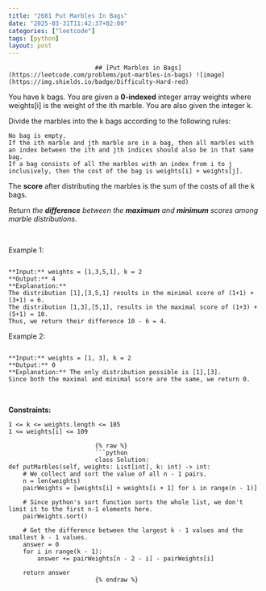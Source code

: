 ```yaml
---
title: "2681 Put Marbles In Bags"
date: "2025-03-31T11:42:37+02:00"
categories: ["leetcode"]
tags: [python]
layout: post
---
```



                            ## [Put Marbles in Bags](https://leetcode.com/problems/put-marbles-in-bags) ![image](https://img.shields.io/badge/Difficulty-Hard-red)

You have k bags. You are given a **0-indexed** integer array weights where weights[i] is the weight of the ith marble. You are also given the integer k.

Divide the marbles into the k bags according to the following rules:

	No bag is empty.
	If the ith marble and jth marble are in a bag, then all marbles with an index between the ith and jth indices should also be in that same bag.
	If a bag consists of all the marbles with an index from i to j inclusively, then the cost of the bag is weights[i] + weights[j].

The **score** after distributing the marbles is the sum of the costs of all the k bags.

Return *the **difference** between the **maximum** and **minimum** scores among marble distributions*.

 

Example 1:

```

**Input:** weights = [1,3,5,1], k = 2
**Output:** 4
**Explanation:** 
The distribution [1],[3,5,1] results in the minimal score of (1+1) + (3+1) = 6. 
The distribution [1,3],[5,1], results in the maximal score of (1+3) + (5+1) = 10. 
Thus, we return their difference 10 - 6 = 4.

```

Example 2:

```

**Input:** weights = [1, 3], k = 2
**Output:** 0
**Explanation:** The only distribution possible is [1],[3]. 
Since both the maximal and minimal score are the same, we return 0.

```

 

**Constraints:**

	1 <= k <= weights.length <= 105
	1 <= weights[i] <= 109

                            {% raw %}
                            ```python
                            class Solution:
    def putMarbles(self, weights: List[int], k: int) -> int:
        # We collect and sort the value of all n - 1 pairs.
        n = len(weights)
        pairWeights = [weights[i] + weights[i + 1] for i in range(n - 1)]

        # Since python's sort function sorts the whole list, we don't limit it to the first n-1 elements here.
        pairWeights.sort()

        # Get the difference between the largest k - 1 values and the smallest k - 1 values.
        answer = 0
        for i in range(k - 1):
            answer += pairWeights[n - 2 - i] - pairWeights[i]

        return answer
                            {% endraw %}
                            